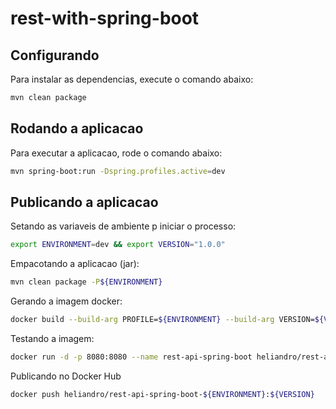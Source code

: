 # rest-with-spring-boot

## Configurando

Para instalar as dependencias, execute o comando abaixo:

```sh
mvn clean package
```

## Rodando a aplicacao

Para executar a aplicacao, rode o comando abaixo:

```sh
mvn spring-boot:run -Dspring.profiles.active=dev
```

## Publicando a aplicacao

Setando as variaveis de ambiente p iniciar o processo:

```sh
export ENVIRONMENT=dev && export VERSION="1.0.0" 
```

Empacotando a aplicacao (jar):

```sh
mvn clean package -P${ENVIRONMENT}
```

Gerando a imagem docker:

```sh
docker build --build-arg PROFILE=${ENVIRONMENT} --build-arg VERSION=${VERSION} -t heliandro/rest-api-spring-boot-${ENVIRONMENT}:${VERSION} .
```

Testando a imagem:

```sh
docker run -d -p 8080:8080 --name rest-api-spring-boot heliandro/rest-api-spring-boot-${ENVIRONMENT}:${VERSION}
```
Publicando no Docker Hub

```sh
docker push heliandro/rest-api-spring-boot-${ENVIRONMENT}:${VERSION}
```


